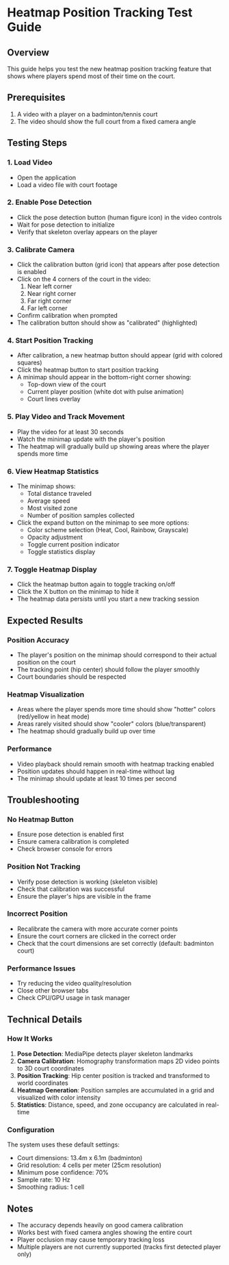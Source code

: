 # Heatmap Position Tracking Test Guide

## Overview

This guide helps you test the new heatmap position tracking feature that shows where players spend most of their time on the court.

## Prerequisites

1. A video with a player on a badminton/tennis court
2. The video should show the full court from a fixed camera angle

## Testing Steps

### 1. Load Video

- Open the application
- Load a video file with court footage

### 2. Enable Pose Detection

- Click the pose detection button (human figure icon) in the video controls
- Wait for pose detection to initialize
- Verify that skeleton overlay appears on the player

### 3. Calibrate Camera

- Click the calibration button (grid icon) that appears after pose detection is enabled
- Click on the 4 corners of the court in the video:
  1. Near left corner
  2. Near right corner
  3. Far right corner
  4. Far left corner
- Confirm calibration when prompted
- The calibration button should show as "calibrated" (highlighted)

### 4. Start Position Tracking

- After calibration, a new heatmap button should appear (grid with colored squares)
- Click the heatmap button to start position tracking
- A minimap should appear in the bottom-right corner showing:
  - Top-down view of the court
  - Current player position (white dot with pulse animation)
  - Court lines overlay

### 5. Play Video and Track Movement

- Play the video for at least 30 seconds
- Watch the minimap update with the player's position
- The heatmap will gradually build up showing areas where the player spends more time

### 6. View Heatmap Statistics

- The minimap shows:
  - Total distance traveled
  - Average speed
  - Most visited zone
  - Number of position samples collected
- Click the expand button on the minimap to see more options:
  - Color scheme selection (Heat, Cool, Rainbow, Grayscale)
  - Opacity adjustment
  - Toggle current position indicator
  - Toggle statistics display

### 7. Toggle Heatmap Display

- Click the heatmap button again to toggle tracking on/off
- Click the X button on the minimap to hide it
- The heatmap data persists until you start a new tracking session

## Expected Results

### Position Accuracy

- The player's position on the minimap should correspond to their actual position on the court
- The tracking point (hip center) should follow the player smoothly
- Court boundaries should be respected

### Heatmap Visualization

- Areas where the player spends more time should show "hotter" colors (red/yellow in heat mode)
- Areas rarely visited should show "cooler" colors (blue/transparent)
- The heatmap should gradually build up over time

### Performance

- Video playback should remain smooth with heatmap tracking enabled
- Position updates should happen in real-time without lag
- The minimap should update at least 10 times per second

## Troubleshooting

### No Heatmap Button

- Ensure pose detection is enabled first
- Ensure camera calibration is completed
- Check browser console for errors

### Position Not Tracking

- Verify pose detection is working (skeleton visible)
- Check that calibration was successful
- Ensure the player's hips are visible in the frame

### Incorrect Position

- Recalibrate the camera with more accurate corner points
- Ensure the court corners are clicked in the correct order
- Check that the court dimensions are set correctly (default: badminton court)

### Performance Issues

- Try reducing the video quality/resolution
- Close other browser tabs
- Check CPU/GPU usage in task manager

## Technical Details

### How It Works

1. **Pose Detection**: MediaPipe detects player skeleton landmarks
2. **Camera Calibration**: Homography transformation maps 2D video points to 3D court coordinates
3. **Position Tracking**: Hip center position is tracked and transformed to world coordinates
4. **Heatmap Generation**: Position samples are accumulated in a grid and visualized with color intensity
5. **Statistics**: Distance, speed, and zone occupancy are calculated in real-time

### Configuration

The system uses these default settings:

- Court dimensions: 13.4m x 6.1m (badminton)
- Grid resolution: 4 cells per meter (25cm resolution)
- Minimum pose confidence: 70%
- Sample rate: 10 Hz
- Smoothing radius: 1 cell

## Notes

- The accuracy depends heavily on good camera calibration
- Works best with fixed camera angles showing the entire court
- Player occlusion may cause temporary tracking loss
- Multiple players are not currently supported (tracks first detected player only)
